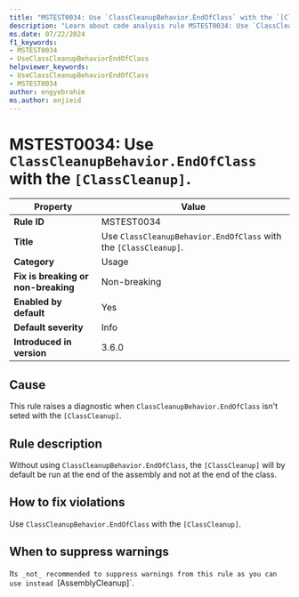```yaml
---
title: "MSTEST0034: Use `ClassCleanupBehavior.EndOfClass` with the `[ClassCleanup]`."
description: "Learn about code analysis rule MSTEST0034: Use `ClassCleanupBehavior.EndOfClass` with the `[ClassCleanup]`."
ms.date: 07/22/2024
f1_keywords:
- MSTEST0034
- UseClassCleanupBehaviorEndOfClass
helpviewer_keywords:
- UseClassCleanupBehaviorEndOfClass
- MSTEST0034
author: engyebrahim
ms.author: enjieid
---
```

# MSTEST0034: Use `ClassCleanupBehavior.EndOfClass` with the `[ClassCleanup]`.

| Property                            | Value                                                                       |
|-------------------------------------|-----------------------------------------------------------------------------|
| **Rule ID**                         | MSTEST0034                                                                  |
| **Title**                           | Use `ClassCleanupBehavior.EndOfClass` with the `[ClassCleanup]`.            |
| **Category**                        | Usage                                                                       |
| **Fix is breaking or non-breaking** | Non-breaking                                                                |
| **Enabled by default**              | Yes                                                                         |
| **Default severity**                | Info                                                                        |
| **Introduced in version**           | 3.6.0                                                                       |

## Cause

This rule raises a diagnostic when `ClassCleanupBehavior.EndOfClass` isn't seted with the `[ClassCleanup]`.

## Rule description

Without using  `ClassCleanupBehavior.EndOfClass`, the `[ClassCleanup]` will by default be run at the end of the assembly and not at the end of the class.

## How to fix violations

Use `ClassCleanupBehavior.EndOfClass` with the `[ClassCleanup]`.

## When to suppress warnings

It`s _not_ recommended to suppress warnings from this rule as you can use instead `[AssemblyCleanup]`.
